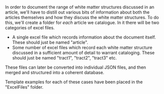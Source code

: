 In order to document the range of white matter structures discussed in an article, we&#39;ll have to distill out various bits of information about both the articles themselves and how they discuss the white matter structures. To do this, we&#39;ll create a folder for _each_ article we catalogue. In it there will be two categories of excel files.

- A single excel file which records information about the document itself. These should just be named &quot;article&quot;.
- Some number of excel files which record each white matter structure discussed in a sufficient amount of detail to warrant cataloging. These should just be named &quot;tract1&quot;, &quot;tract2&quot;, &quot;tract3&quot; etc.

These files can later be converted into individual JSON files, and then merged and structured into a coherent database.

Template examples for each of these cases have been placed in the &quot;ExcelFiles&quot; folder.